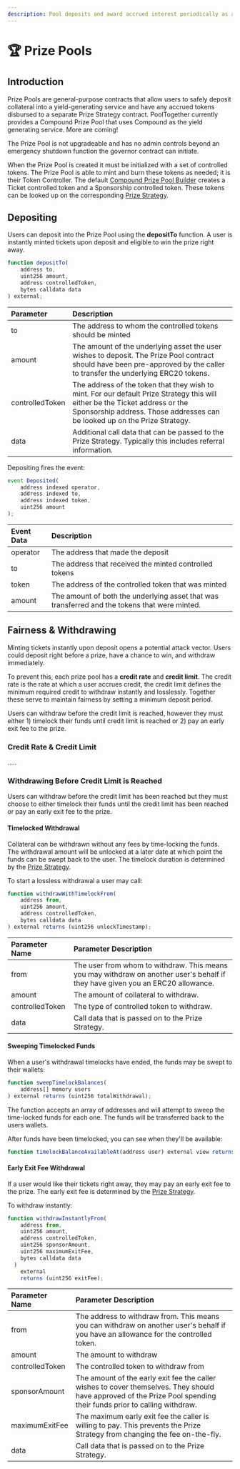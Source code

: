 ```yaml
---
description: Pool deposits and award accrued interest periodically as a prize
---
```


# 🏆 Prize Pools

## Introduction

Prize Pools are general-purpose contracts that allow users to safely deposit collateral into a yield-generating service and have any accrued tokens disbursed to a separate Prize Strategy contract. PoolTogether currently provides a Compound Prize Pool that uses Compound as the yield generating service.  More are coming!

The Prize Pool is not upgradeable and has no admin controls beyond an emergency shutdown function the governor contract can initiate. 

When the Prize Pool is created it must be initialized with a set of controlled tokens.  The Prize Pool is able to mint and burn these tokens as needed; it is their Token Controller.  The default [Compound Prize Pool Builder](builders/) creates a Ticket controlled token and a Sponsorship controlled token.  These tokens can be looked up on the corresponding [Prize Strategy](prize-strategy/).

## Depositing  

Users can deposit into the Prize Pool using the **depositTo** function. A user is instantly minted tickets upon deposit and eligible to win the prize right away.  

```javascript
function depositTo(
    address to,
    uint256 amount,
    address controlledToken,
    bytes calldata data
) external;
```

| Parameter | Description |
| :--- | :--- |
| to | The address to whom the controlled tokens should be minted |
| amount | The amount of the underlying asset the user wishes to deposit.  The Prize Pool contract should have been pre-approved by the caller to transfer the underlying ERC20 tokens. |
| controlledToken | The address of the token that they wish to mint.  For our default Prize Strategy this will either be the Ticket address or the Sponsorship address.  Those addresses can be looked up on the Prize Strategy. |
| data | Additional call data that can be passed to the Prize Strategy.  Typically this includes referral information. |

Depositing fires the event:

```javascript
event Deposited(
    address indexed operator,
    address indexed to,
    address indexed token,
    uint256 amount
);
```

| Event Data | Description |
| :--- | :--- |
| operator | The address that made the deposit |
| to | The address that received the minted controlled tokens |
| token | The address of the controlled token that was minted |
| amount | The amount of both the underlying asset that was transferred and the tokens that were minted. |

## Fairness & Withdrawing

Minting tickets instantly upon deposit opens a potential attack vector. Users could deposit right before a prize, have a chance to win, and withdraw immediately. 

To prevent this, each prize pool has a **credit rate** and **credit limit**. The credit rate is the rate at which a user accrues credit, the credit limit defines the minimum required credit to withdraw instantly and losslessly. Together these serve to maintain fairness by setting a minimum deposit period.

Users can withdraw before the credit limit is reached, however they must either 1\) timelock their funds until credit limit is reached or 2\) pay an early exit fee to the prize. 

### Credit Rate & Credit Limit

.....

### Withdrawing Before Credit Limit is Reached 

Users can withdraw before the credit limit has been reached but they must choose to either timelock their funds until the credit limit has been reached or pay an early exit fee to the prize. 

#### Timelocked Withdrawal

Collateral can be withdrawn without any fees by time-locking the funds.  The withdrawal amount will be unlocked at a later date at which point the funds can be swept back to the user.  The timelock duration is determined by the [Prize Strategy](prize-strategy/).

To start a lossless withdrawal a user may call:

```javascript
function withdrawWithTimelockFrom(
    address from,
    uint256 amount,
    address controlledToken,
    bytes calldata data
) external returns (uint256 unlockTimestamp);
```

| Parameter Name | Parameter Description |
| :--- | :--- |
| from | The user from whom to withdraw.  This means you may withdraw on another user's behalf if they have given you an ERC20 allowance. |
| amount | The amount of collateral to withdraw. |
| controlledToken | The type of controlled token to withdraw. |
| data | Call data that is passed on to the Prize Strategy. |

#### Sweeping Timelocked Funds

When a user's withdrawal timelocks have ended, the funds may be swept to their wallets:

```javascript
function sweepTimelockBalances(
    address[] memory users
) external returns (uint256 totalWithdrawal);
```

The function accepts an array of addresses and will attempt to sweep the time-locked funds for each one.  The funds will be transferred back to the users wallets.

After funds have been timelocked, you can see when they'll be available:

```javascript
function timelockBalanceAvailableAt(address user) external view returns (uint256)
```

#### Early Exit Fee Withdrawal 

If a user would like their tickets right away, they may pay an early exit fee to the prize.  The early exit fee is determined by the [Prize Strategy](prize-strategy/).

To withdraw instantly:

```javascript
function withdrawInstantlyFrom(
    address from,
    uint256 amount,
    address controlledToken,
    uint256 sponsorAmount,
    uint256 maximumExitFee,
    bytes calldata data
  )
    external
    returns (uint256 exitFee);
```

| Parameter Name | Parameter Description |
| :--- | :--- |
| from | The address to withdraw from.  This means you can withdraw on another user's behalf if you have an allowance for the controlled token. |
| amount | The amount to withdraw |
| controlledToken | The controlled token to withdraw from |
| sponsorAmount | The amount of the early exit fee the caller wishes to cover themselves.  They should have approved of the Prize Pool spending their funds prior to calling withdraw. |
| maximumExitFee | The maximum early exit fee the caller is willing to pay.  This prevents the Prize Strategy from changing the fee on-the-fly. |
| data | Call data that is passed on to the Prize Strategy. |



